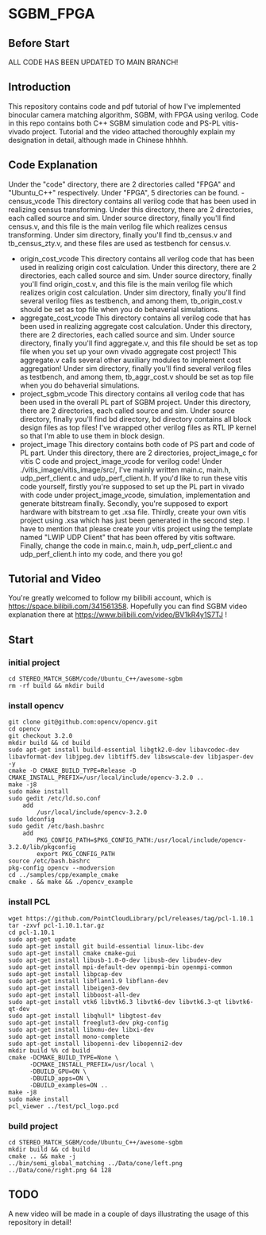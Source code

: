 # SGBM_FPGA
## Before Start
ALL CODE HAS BEEN UPDATED TO MAIN BRANCH!
## Introduction
This repository contains code and pdf tutorial of how I've implemented binocular camera matching algorithm, SGBM, with FPGA using verilog. Code in this repo contains both C++ SGBM simulation code and PS-PL vitis-vivado project. Tutorial and the video attached thoroughly explain my designation in detail, although made in Chinese hhhhh.
## Code Explanation
Under the "code" directory, there are 2 directories called "FPGA" and "Ubuntu_C++" respectively. Under "FPGA", 5 directories can be found.
-census_vcode
This directory contains all verilog code that has been used in realizing census transforming. Under this directory, there are 2 directories, each called source and sim. Under source directory, finally you'll find census.v, and this file is the main verilog file which realizes census transforming. Under sim directory, finally you'll find tb_census.v and tb_census_zty.v, and these files are used as testbench for census.v.
- origin_cost_vcode
This directory contains all verilog code that has been used in realizing origin cost calculation. Under this directory, there are 2 directories, each called source and sim. Under source directory, finally you'll find origin_cost.v, and this file is the main verilog file which realizes origin cost calculation. Under sim directory, finally you'll find several verilog files as testbench, and among them, tb_origin_cost.v should be set as top file when you do behaverial simulations.
- aggregate_cost_vcode
This directory contains all verilog code that has been used in realizing aggregate cost calculation. Under this directory, there are 2 directories, each called source and sim. Under source directory, finally you'll find aggregate.v, and this file should be set as top file when you set up your own vivado aggregate cost project! This aggregate.v calls several other auxiliary modules to implement cost aggregation! Under sim directory, finally you'll find several verilog files as testbench, and among them, tb_aggr_cost.v should be set as top file when you do behaverial simulations.
- project_sgbm_vcode
This directory contains all verilog code that has been used in the overall PL part of SGBM project. Under this directory, there are 2 directories, each called source and sim. Under source directory, finally you'll find bd directory, bd directory contains all block design files as top files! I've wrapped other verilog files as RTL IP kernel so that I'm able to use them in block design.
- project_image
This directory contains both code of PS part and code of PL part. Under this directory, there are 2 directories, project_image_c for vitis C code and project_image_vcode for verilog code! Under ./vitis_image/vitis_image/src/, I've mainly written main.c, main.h, udp_perf_client.c and udp_perf_client.h. If you'd like to run these vitis code yourself, firstly you're supposed to set up the PL part in vivado with code under project_image_vcode, simulation, implementation and generate bitstream finally. Secondly, you're supposed to export hardware with bitstream to get .xsa file. Thirdly, create your own vitis project using .xsa which has just been generated in the second step. I have to mention that please create your vitis project using the template named "LWIP UDP Client" that has been offered by vitis software. Finally, change the code in main.c, main.h, udp_perf_client.c and udp_perf_client.h into my code, and there you go!
## Tutorial and Video
You're greatly welcomed to follow my bilibili account, which is https://space.bilibili.com/341561358. Hopefully you can find SGBM video explanation there at https://www.bilibili.com/video/BV1kR4y1S7TJ !
## Start
### initial project
```
cd STEREO_MATCH_SGBM/code/Ubuntu_C++/awesome-sgbm
rm -rf build && mkdir build
```
### install opencv
```
git clone git@github.com:opencv/opencv.git
cd opencv
git checkout 3.2.0
mkdir build && cd build
sudo apt-get install build-essential libgtk2.0-dev libavcodec-dev libavformat-dev libjpeg.dev libtiff5.dev libswscale-dev libjasper-dev -y
cmake -D CMAKE_BUILD_TYPE=Release -D CMAKE_INSTALL_PREFIX=/usr/local/include/opencv-3.2.0 ..
make -j8
sudo make install
sudo gedit /etc/ld.so.conf
    add
        /usr/local/include/opencv-3.2.0
sudo ldconfig
sudo gedit /etc/bash.bashrc
    add
        PKG_CONFIG_PATH=$PKG_CONFIG_PATH:/usr/local/include/opencv-3.2.0/lib/pkgconfig
        export PKG_CONFIG_PATH
source /etc/bash.bashrc
pkg-config opencv --modversion
cd ../samples/cpp/example_cmake
cmake . && make && ./opencv_example
```
### install PCL
```
wget https://github.com/PointCloudLibrary/pcl/releases/tag/pcl-1.10.1
tar -zxvf pcl-1.10.1.tar.gz
cd pcl-1.10.1
sudo apt-get update
sudo apt-get install git build-essential linux-libc-dev
sudo apt-get install cmake cmake-gui 
sudo apt-get install libusb-1.0-0-dev libusb-dev libudev-dev
sudo apt-get install mpi-default-dev openmpi-bin openmpi-common
sudo apt-get install libpcap-dev
sudo apt-get install libflann1.9 libflann-dev
sudo apt-get install libeigen3-dev
sudo apt-get install libboost-all-dev
sudo apt-get install vtk6 libvtk6.3 libvtk6-dev libvtk6.3-qt libvtk6-qt-dev 
sudo apt-get install libqhull* libgtest-dev
sudo apt-get install freeglut3-dev pkg-config
sudo apt-get install libxmu-dev libxi-dev 
sudo apt-get install mono-complete
sudo apt-get install libopenni-dev libopenni2-dev
mkdir build %% cd build
cmake -DCMAKE_BUILD_TYPE=None \
      -DCMAKE_INSTALL_PREFIX=/usr/local \
      -DBUILD_GPU=ON \
      -DBUILD_apps=ON \
      -DBUILD_examples=ON ..
make -j8
sudo make install
pcl_viewer ../test/pcl_logo.pcd
```
### build project
```
cd STEREO_MATCH_SGBM/code/Ubuntu_C++/awesome-sgbm
mkdir build && cd build
cmake .. && make -j
../bin/semi_global_matching ../Data/cone/left.png ../Data/cone/right.png 64 128
```
## TODO
A new video will be made in a couple of days illustrating the usage of this repository in detail!
